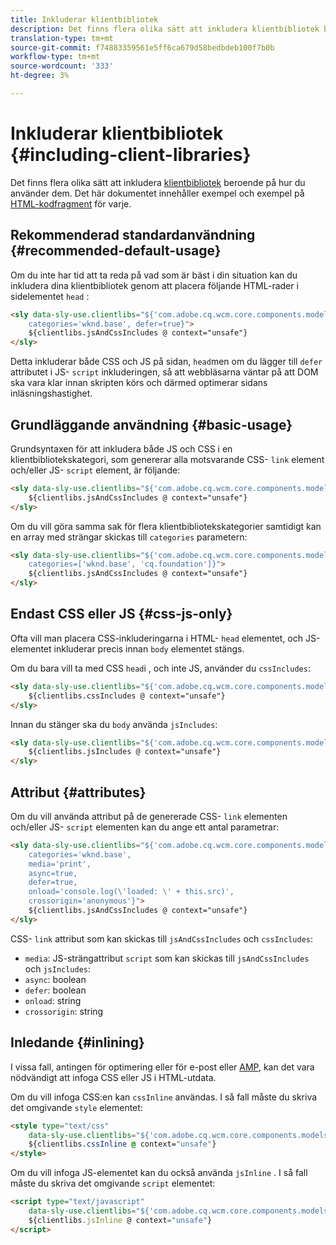```yaml
---
title: Inkluderar klientbibliotek
description: Det finns flera olika sätt att inkludera klientbibliotek beroende på hur du använder dem.
translation-type: tm+mt
source-git-commit: f74883359561e5ff6ca679d58bedbdeb100f7b0b
workflow-type: tm+mt
source-wordcount: '333'
ht-degree: 3%

---
```



# Inkluderar klientbibliotek {#including-client-libraries}

Det finns flera olika sätt att inkludera [klientbibliotek](/help/developing/archetype/uifrontend.md#clientlibs) beroende på hur du använder dem. Det här dokumentet innehåller exempel och exempel på [HTML-kodfragment](https://docs.adobe.com/content/help/en/experience-manager-htl/using/overview.html) för varje.

## Rekommenderad standardanvändning {#recommended-default-usage}

Om du inte har tid att ta reda på vad som är bäst i din situation kan du inkludera dina klientbibliotek genom att placera följande HTML-rader i sidelementet `head` :

```html
<sly data-sly-use.clientlibs="${'com.adobe.cq.wcm.core.components.models.ClientLibraries' @
    categories='wknd.base', defer=true}">
    ${clientlibs.jsAndCssIncludes @ context="unsafe"}
</sly>
```

Detta inkluderar både CSS och JS på sidan, `head`men om du lägger till `defer` attributet i JS- `script` inkluderingen, så att webbläsarna väntar på att DOM ska vara klar innan skripten körs och därmed optimerar sidans inläsningshastighet.

## Grundläggande användning {#basic-usage}

Grundsyntaxen för att inkludera både JS och CSS i en klientbibliotekskategori, som genererar alla motsvarande CSS- `link` element och/eller JS- `script` element, är följande:

```html
<sly data-sly-use.clientlibs="${'com.adobe.cq.wcm.core.components.models.ClientLibraries' @ categories='wknd.base'}">
    ${clientlibs.jsAndCssIncludes @ context="unsafe"}
</sly>
```

Om du vill göra samma sak för flera klientbibliotekskategorier samtidigt kan en array med strängar skickas till `categories` parametern:

```html
<sly data-sly-use.clientlibs="${'com.adobe.cq.wcm.core.components.models.ClientLibraries' @
    categories=['wknd.base', 'cq.foundation']}">
    ${clientlibs.jsAndCssIncludes @ context="unsafe"}
</sly>
```

## Endast CSS eller JS {#css-js-only}

Ofta vill man placera CSS-inkluderingarna i HTML- `head` elementet, och JS-elementet inkluderar precis innan `body` elementet stängs.

Om du bara vill ta med CSS `head`i , och inte JS, använder du `cssIncludes`:

```html
<sly data-sly-use.clientlibs="${'com.adobe.cq.wcm.core.components.models.ClientLibraries' @ categories='wknd.base'}">
    ${clientlibs.cssIncludes @ context="unsafe"}
</sly>
```

Innan du stänger ska du `body` använda `jsIncludes`:

```html
<sly data-sly-use.clientlibs="${'com.adobe.cq.wcm.core.components.models.ClientLibraries' @ categories='wknd.base'}">
    ${clientlibs.jsIncludes @ context="unsafe"}
</sly>
```

## Attribut {#attributes}

Om du vill använda attribut på de genererade CSS- `link` elementen och/eller JS- `script` elementen kan du ange ett antal parametrar:

```html
<sly data-sly-use.clientlibs="${'com.adobe.cq.wcm.core.components.models.ClientLibraries' @
    categories='wknd.base',
    media='print',
    async=true,
    defer=true,
    onload='console.log(\'loaded: \' + this.src)',
    crossorigin='anonymous'}">
    ${clientlibs.jsAndCssIncludes @ context="unsafe"}
</sly>
```

CSS- `link` attribut som kan skickas till `jsAndCssIncludes` och `cssIncludes`:

* `media`: JS-strängattribut `script` som kan skickas till `jsAndCssIncludes` och `jsIncludes`:
* `async`: boolean
* `defer`: boolean
* `onload`: string
* `crossorigin`: string

## Inledande {#inlining}

I vissa fall, antingen för optimering eller för e-post eller [AMP,](amp.md) kan det vara nödvändigt att infoga CSS eller JS i HTML-utdata.

Om du vill infoga CSS:en kan `cssInline` användas. I så fall måste du skriva det omgivande `style` elementet:

```html
<style type="text/css"
    data-sly-use.clientlibs="${'com.adobe.cq.wcm.core.components.models.ClientLibraries' @ categories='wknd.base'}">
    ${clientlibs.cssInline @ context="unsafe"}
</style>
```

Om du vill infoga JS-elementet kan du också använda `jsInline` . I så fall måste du skriva det omgivande `script` elementet:

```html
<script type="text/javascript"
    data-sly-use.clientlibs="${'com.adobe.cq.wcm.core.components.models.ClientLibraries' @ categories='wknd.base'}">
    ${clientlibs.jsInline @ context="unsafe"}
</script>
```
